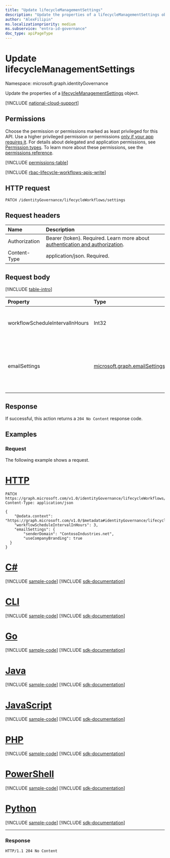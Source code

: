 ```yaml
---
title: "Update lifecycleManagementSettings"
description: "Update the properties of a lifecycleManagementSettings object."
author: "AlexFilipin"
ms.localizationpriority: medium
ms.subservice: "entra-id-governance"
doc_type: apiPageType
---
```


# Update lifecycleManagementSettings

Namespace: microsoft.graph.identityGovernance

Update the properties of a [lifecycleManagementSettings](../resources/identitygovernance-lifecyclemanagementsettings.md) object.

[!INCLUDE [national-cloud-support](../../includes/global-us.md)]

## Permissions

Choose the permission or permissions marked as least privileged for this API. Use a higher privileged permission or permissions [only if your app requires it](/graph/permissions-overview#best-practices-for-using-microsoft-graph-permissions). For details about delegated and application permissions, see [Permission types](/graph/permissions-overview#permission-types). To learn more about these permissions, see the [permissions reference](/graph/permissions-reference).

<!-- { "blockType": "permissions", "name": "identitygovernance_lifecyclemanagementsettings_update" } -->
[!INCLUDE [permissions-table](../includes/permissions/identitygovernance-lifecyclemanagementsettings-update-permissions.md)]

[!INCLUDE [rbac-lifecycle-workflows-apis-write](../includes/rbac-for-apis/rbac-lifecycle-workflows-apis-write.md)]

## HTTP request

<!-- {
  "blockType": "ignored"
}
-->
``` http
PATCH /identityGovernance/lifecycleWorkflows/settings
```

## Request headers

|Name|Description|
|:---|:---|
|Authorization|Bearer {token}. Required. Learn more about [authentication and authorization](/graph/auth/auth-concepts).|
|Content-Type|application/json. Required.|

## Request body

[!INCLUDE [table-intro](../../includes/update-property-table-intro.md)]

|Property|Type|Description|
|:---|:---|:---|
|workflowScheduleIntervalInHours|Int32|The workflow schedule interval. Required.|
|emailSettings|[microsoft.graph.emailSettings](../resources/emailsettings.md)|The settings for emails sent from email-specific tasks within a workflow. Required.|

## Response

If successful, this action returns a `204 No Content` response code.

## Examples

### Request

The following example shows a request.

# [HTTP](#tab/http)
<!-- {
  "blockType": "request",
  "name": "lifecycleworkflows_update_lifecyclemanagementsettings"
}
-->
``` http
PATCH https://graph.microsoft.com/v1.0/identityGovernance/lifecycleWorkflows/settings
Content-Type: application/json

{
    "@odata.context": "https://graph.microsoft.com/v1.0/$metadata#identityGovernance/lifecycleWorkflows/settings/$entity",
    "workflowScheduleIntervalInHours": 3,
    "emailSettings": {
        "senderDomain": "ContosoIndustries.net",
        "useCompanyBranding": true
  }
}
```

# [C#](#tab/csharp)
[!INCLUDE [sample-code](../includes/snippets/csharp/lifecycleworkflows-update-lifecyclemanagementsettings-csharp-snippets.md)]
[!INCLUDE [sdk-documentation](../includes/snippets/snippets-sdk-documentation-link.md)]

# [CLI](#tab/cli)
[!INCLUDE [sample-code](../includes/snippets/cli/lifecycleworkflows-update-lifecyclemanagementsettings-cli-snippets.md)]
[!INCLUDE [sdk-documentation](../includes/snippets/snippets-sdk-documentation-link.md)]

# [Go](#tab/go)
[!INCLUDE [sample-code](../includes/snippets/go/lifecycleworkflows-update-lifecyclemanagementsettings-go-snippets.md)]
[!INCLUDE [sdk-documentation](../includes/snippets/snippets-sdk-documentation-link.md)]

# [Java](#tab/java)
[!INCLUDE [sample-code](../includes/snippets/java/lifecycleworkflows-update-lifecyclemanagementsettings-java-snippets.md)]
[!INCLUDE [sdk-documentation](../includes/snippets/snippets-sdk-documentation-link.md)]

# [JavaScript](#tab/javascript)
[!INCLUDE [sample-code](../includes/snippets/javascript/lifecycleworkflows-update-lifecyclemanagementsettings-javascript-snippets.md)]
[!INCLUDE [sdk-documentation](../includes/snippets/snippets-sdk-documentation-link.md)]

# [PHP](#tab/php)
[!INCLUDE [sample-code](../includes/snippets/php/lifecycleworkflows-update-lifecyclemanagementsettings-php-snippets.md)]
[!INCLUDE [sdk-documentation](../includes/snippets/snippets-sdk-documentation-link.md)]

# [PowerShell](#tab/powershell)
[!INCLUDE [sample-code](../includes/snippets/powershell/lifecycleworkflows-update-lifecyclemanagementsettings-powershell-snippets.md)]
[!INCLUDE [sdk-documentation](../includes/snippets/snippets-sdk-documentation-link.md)]

# [Python](#tab/python)
[!INCLUDE [sample-code](../includes/snippets/python/lifecycleworkflows-update-lifecyclemanagementsettings-python-snippets.md)]
[!INCLUDE [sdk-documentation](../includes/snippets/snippets-sdk-documentation-link.md)]

---

### Response
<!-- {
  "blockType": "response",
  "truncated": true
}
-->
``` http
HTTP/1.1 204 No Content
```
